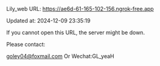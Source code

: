Lily_web URL: https://ae6d-61-165-102-156.ngrok-free.app

Updated at: 2024-12-09 23:35:19

If you cannot open this URL, the server might be down.

Please contact: 

goley04@foxmail.com Or Wechat:GL_yeaH